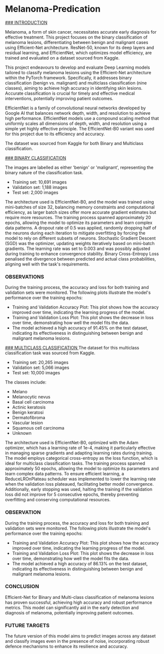 # Melanoma-Predication
<ins> ### INTRODUCTION </ins> 

Melanoma, a form of skin cancer, necessitates accurate early diagnosis for effective treatment.
This project focuses on the binary classification of melanoma lesions, differentiating between
benign and malignant cases using Efficient-Net architecture. ResNet-50, known
for its deep layers and residual learning, and EfficientNet, which optimizes model efficiency, are
trained and evaluated on a dataset sourced from Kaggle.

This project endeavours to develop and evaluate Deep Learning models tailored to classify melanoma lesions using the Efficient-Net architecture within the PyTorch framework. Specifically, it addresses binary classification (benign vs. malignant) and multiclass classification (nine classes), aiming to achieve high accuracy in identifying skin lesions. Accurate classification is crucial for timely and effective medical interventions, potentially improving patient outcomes.

EfficientNet is a family of convolutional neural networks developed by Google AI that balances
network depth, width, and resolution to achieve high performance. EfficientNet models use a
compound scaling method that uniformly scales all dimensions of depth, width, and resolution
using a simple yet highly effective principle. The EfficientNet-B0 variant was used for this
project due to its efficiency and accuracy.

The dataset was sourced from Kaggle for both Binary and Multiclass classification.

<ins> ### BINARY CLASSIFICATION </ins> 

The images are labelled as either 'benign' or 'malignant', representing the binary nature of the
classification task.

- Training set: 10,691 images
- Validation set: 1,188 images
- Test set: 2,000 images

The architecture used is EfficientNet-B0, and the model was trained using mini-batches of size 32, balancing memory constraints and computational efficiency, as larger batch sizes offer more accurate gradient estimates but require more resources. 
The training process spanned approximately 20 epochs, allowing the model to optimize its parameters and learn complex data patterns. 
A dropout rate of 0.5 was applied, randomly dropping half of the neurons during each iteration to mitigate overfitting by forcing the model to rely on different subsets of neurons. 
Stochastic Gradient Descent (SGD) was the optimizer, updating weights iteratively based on mini-batch gradients. 
The learning rate was set to 0.003 and was possibly adjusted during training to enhance convergence stability. 
Binary Cross-Entropy Loss penalised the divergence between predicted and actual class probabilities, aligning well with the task's requirements.

### OBSERVATIONS

During the training process, the accuracy and loss for both training and validation sets were
monitored. The following plots illustrate the model's performance over the training epochs:

- Training and Validation Accuracy Plot: This plot shows how the accuracy improved
over time, indicating the learning progress of the model.
- Training and Validation Loss Plot: This plot shows the decrease in loss over time,
demonstrating how well the model fits the data.
- The model achieved a high accuracy of 91.45% on the test dataset, indicating its effectiveness in
distinguishing between benign and malignant melanoma lesions.

<ins>  ### MULTICLASS CLASSIFICATION  </ins> 
The dataset for this multiclass classification task was sourced from Kaggle.

- Training set: 20,265 images
- Validation set: 5,066 images
- Test set: 10,000 images

The classes include:

- Melano
- Melanocytic nevus
- Basal cell carcinoma
- Actinic keratosis
- Benign keratosi
- Dermatofibroma
- Vascular lesion
- Squamous cell carcinoma
- Unknown

The architecture used is EfficientNet-B0, optimized with the Adam optimizer, which has a learning rate of 1e-4, making it particularly effective in managing sparse gradients and adapting learning rates during training. The model employs categorical cross-entropy as the loss function, which is ideal for multiclass classification tasks. 
The training process spanned approximately 50 epochs, allowing the model to optimize its parameters and learn complex data patterns. 
To ensure efficient learning, a ReduceLROnPlateau scheduler was implemented to lower the learning rate when the validation loss plateaued, facilitating better model convergence. Additionally, early stopping was used, halting the training if the validation loss did not improve for 5 consecutive epochs, thereby preventing overfitting and conserving computational resources.

### OBSERVATION

During the training process, the accuracy and loss for both training and validation sets were
monitored. The following plots illustrate the model's performance over the training epochs:

- Training and Validation Accuracy Plot: This plot shows how the accuracy improved
over time, indicating the learning progress of the model.
- Training and Validation Loss Plot: This plot shows the decrease in loss over time,
demonstrating how well the model fits the data.
- The model achieved a high accuracy of 86.13% on the test dataset, indicating its effectiveness in
distinguishing between benign and malignant melanoma lesions.

### CONCLUSION

Efficient-Net for Binary and Multi-class classification of melanoma lesions has proven successful, achieving high accuracy and robust performance metrics. This model can significantly aid in the early detection and diagnosis of melanoma, potentially improving patient outcomes.

### FUTURE TARGETS

The future version of this model aims to predict images across any dataset and classify images even in the presence of noise, incorporating robust defence mechanisms to enhance its resilience and accuracy.
